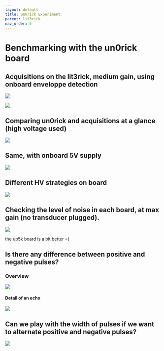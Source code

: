 ```yaml
---
layout: default
title: un0rick Experiment
parent: lit3rick
nav_order: 5
---
```


# Benchmarking with the un0rick board

## Acquisitions on the lit3rick, medium gain, using onboard enveloppe detection

![](https://raw.githubusercontent.com/kelu124/lit3rick/master/sample_acqs/lit3rick_i2s/lit3_i2s.jpg)

![](https://raw.githubusercontent.com/kelu124/lit3rick/master/sample_acqs/lit3rick_i2s/lit3_i2s_detailed.jpg)

## Comparing un0rick and  acquisitions at a glance (high voltage used)

![](https://raw.githubusercontent.com/kelu124/lit3rick/master/sample_acqs/compare_maxgain_b_90V.jpg)

## Same, with onboard 5V supply

![](https://raw.githubusercontent.com/kelu124/lit3rick/master/sample_acqs/compare_maxgain.jpg)

## Different HV strategies on board

![](https://raw.githubusercontent.com/kelu124/lit3rick/master/sample_acqs/pulse_seq.jpg)

## Checking the level of noise in each board, at max gain (no transducer plugged).

![](https://raw.githubusercontent.com/kelu124/lit3rick/master/sample_acqs/compare_noise.jpg)

the up5k board is a bit better =)

## Is there any difference between positive and negative pulses?

### Overview

![](https://raw.githubusercontent.com/kelu124/lit3rick/master/sample_acqs/lit3rick_pos_neg.jpg)

#### Detail of an echo

![](https://raw.githubusercontent.com/kelu124/lit3rick/master/sample_acqs/lit3rick_pos_neg_detail.jpg)

## Can we play with the width of pulses if we want to alternate positive and negative pulses?

![](https://raw.githubusercontent.com/kelu124/lit3rick/master/sample_acqs/pulse_width.gif)
